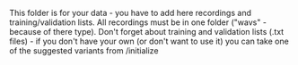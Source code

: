 This folder is for your data - you have to add here recordings and training/validation lists. All recordings must be in one folder ("wavs" - because of there type).
Don't forget about training and validation lists (.txt files) - if you don't have your own (or don't want to use it) you can take one of the suggested variants from /initialize
